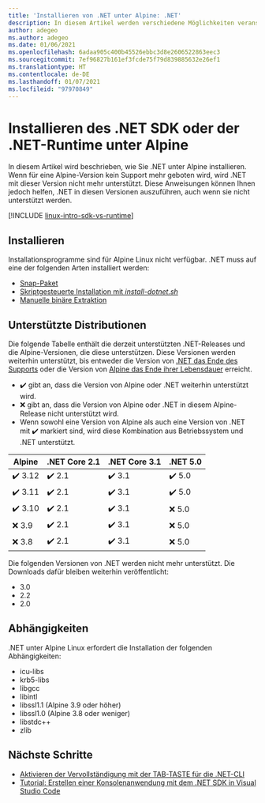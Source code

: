 ```yaml
---
title: 'Installieren von .NET unter Alpine: .NET'
description: In diesem Artikel werden verschiedene Möglichkeiten veranschaulicht, das .NET SDK und die .NET-Runtime unter Alpine zu installieren.
author: adegeo
ms.author: adegeo
ms.date: 01/06/2021
ms.openlocfilehash: 6adaa905c400b45526ebbc3d8e2606522863eec3
ms.sourcegitcommit: 7ef96827b161ef3fcde75f79d839885632e26ef1
ms.translationtype: HT
ms.contentlocale: de-DE
ms.lasthandoff: 01/07/2021
ms.locfileid: "97970849"
---
```

# <a name="install-the-net-sdk-or-the-net-runtime-on-alpine"></a>Installieren des .NET SDK oder der .NET-Runtime unter Alpine

In diesem Artikel wird beschrieben, wie Sie .NET unter Alpine installieren. Wenn für eine Alpine-Version kein Support mehr geboten wird, wird .NET mit dieser Version nicht mehr unterstützt. Diese Anweisungen können Ihnen jedoch helfen, .NET in diesen Versionen auszuführen, auch wenn sie nicht unterstützt werden.

[!INCLUDE [linux-intro-sdk-vs-runtime](includes/linux-intro-sdk-vs-runtime.md)]

## <a name="install"></a>Installieren

Installationsprogramme sind für Alpine Linux nicht verfügbar. .NET muss auf eine der folgenden Arten installiert werden:

- [Snap-Paket](linux-snap.md)
- [Skriptgesteuerte Installation mit _install-dotnet.sh_](linux-scripted-manual.md#scripted-install)
- [Manuelle binäre Extraktion](linux-scripted-manual.md#manual-install)

## <a name="supported-distributions"></a>Unterstützte Distributionen

Die folgende Tabelle enthält die derzeit unterstützten .NET-Releases und die Alpine-Versionen, die diese unterstützen. Diese Versionen werden weiterhin unterstützt, bis entweder die Version von [.NET das Ende des Supports](https://dotnet.microsoft.com/platform/support/policy/dotnet-core) oder die Version von [Alpine das Ende ihrer Lebensdauer](https://wiki.alpinelinux.org/wiki/Alpine_Linux:Releases) erreicht.

- ✔️ gibt an, dass die Version von Alpine oder .NET weiterhin unterstützt wird.
- ❌ gibt an, dass die Version von Alpine oder .NET in diesem Alpine-Release nicht unterstützt wird.
- Wenn sowohl eine Version von Alpine als auch eine Version von .NET mit ✔️ markiert sind, wird diese Kombination aus Betriebssystem und .NET unterstützt.

| Alpine  | .NET Core 2.1 | .NET Core 3.1 | .NET 5.0 |
|-------- |---------------|---------------|----------------|
| ✔️ 3.12 | ✔️ 2.1        | ✔️ 3.1        | ✔️ 5.0 |
| ✔️ 3.11 | ✔️ 2.1        | ✔️ 3.1        | ✔️ 5.0 |
| ✔️ 3.10 | ✔️ 2.1        | ✔️ 3.1        | ❌ 5.0 |
| ❌ 3.9  | ✔️ 2.1        | ✔️ 3.1        | ❌ 5.0 |
| ❌ 3.8  | ✔️ 2.1        | ✔️ 3.1        | ❌ 5.0 |

Die folgenden Versionen von .NET werden nicht mehr unterstützt. Die Downloads dafür bleiben weiterhin veröffentlicht:

- 3.0
- 2.2
- 2.0

## <a name="dependencies"></a>Abhängigkeiten

.NET unter Alpine Linux erfordert die Installation der folgenden Abhängigkeiten:

- icu-libs
- krb5-libs
- libgcc
- libintl
- libssl1.1 (Alpine 3.9 oder höher)
- libssl1.0 (Alpine 3.8 oder weniger)
- libstdc++
- zlib

## <a name="next-steps"></a>Nächste Schritte

- [Aktivieren der Vervollständigung mit der TAB-TASTE für die .NET-CLI](../tools/enable-tab-autocomplete.md)
- [Tutorial: Erstellen einer Konsolenanwendung mit dem .NET SDK in Visual Studio Code](../tutorials/with-visual-studio-code.md)
